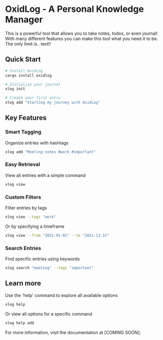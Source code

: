# OxidLog - A Personal Knowledge Manager

This is a powerful tool that allows you to take notes, todos, or even journal!
With many different features you can make this tool what you need it to be.
The only limit is.. text!!

## Quick Start

```bash
# Install OxidLog
cargo install oxidlog

# Initialize your journal
xlog init

# Create your first entry
xlog add "Starting my journey with OxidLog"
```

## Key Features

### Smart Tagging
Organize entries with hashtags
```bash
xlog add "Meeting notes #work #important"
```

### Easy Retrieval
View all entries with a simple command
```bash
xlog view
```

### Custom Filters
Filter entries by tags
```bash
xlog view --tags "work"
```
Or by specifying a timeframe
```bash
xlog view --from "2021-01-01" --to "2021-12-31"
```

### Search Entries
Find specific entries using keywords
```bash
xlog search "meeting" --tags "important"
```

## Learn more
Use the 'help' command to explore all available options
```bash
xlog help
```
Or view all options for a specific command
```bash
xlog help add
```

For more information, visit the documentation at [COMING SOON];

